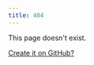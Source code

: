 ```yaml
---
title: 404
---
```


<div>
  <p>This page doesn't exist.</p>
  <a id="new" href="https://github.com/futureofcoding/wiki/new/main/pages?filename=My-file-name.md&value=---%0Atitle:%20A%20New%20Page%0Acontributors:%20Your%20Name%0A---">Create it on GitHub?</a>
</div>

<style>
  title { display: none }
  article { text-align: center; }
  @media (min-width: 801px) {
    article {
      display: grid;
      place-content: center;
    }
    article div {
      padding: 2em;
      margin-left: -12.5em;
      border-radius: 1px;
      background: #9991;
    }
  }
</style>

<script>
  // Grab the trailing part of the URL
  let filename = window.location.pathname.slice(1);
  // Turn `kebab-case` or `camel_case` or `whatever+this+is` into `Nice Title Case`
  let name = filename.split(/[-_+]/g).map(w => w[0].toUpperCase() + w.slice(1)).join(" ");
  // Update the `Edit This Page` and `Create It On GitHub` links to pre-populate a new page with the correct filename and title
  ["edit", "new"].forEach((id) => document.getElementById(id).href = `https://github.com/futureofcoding/wiki/new/main/pages?filename=${filename}.md&value=---%0Atitle:%20${encodeURI(name)}%0Acontributors:%20Your%20Name%0A---`);
  // Give the `Edit This Page` button a nicer label
  document.querySelector("#edit span").textContent = "Create Page"
</script>
